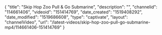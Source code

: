 {
    "title": "Skip Hop Zoo Pull & Go Submarine",
    "description": "",
    "channelid": "114661406",
    "videoid": "151414769",
    "date_created": "1519408292",
    "date_modified": "1519686608",
    "type": "captivate",
    "layout": "channelVideo",
    "url": "\/latest-videos\/skip-hop-zoo-pull-go-submarine-mp4\/114661406-151414769"
}